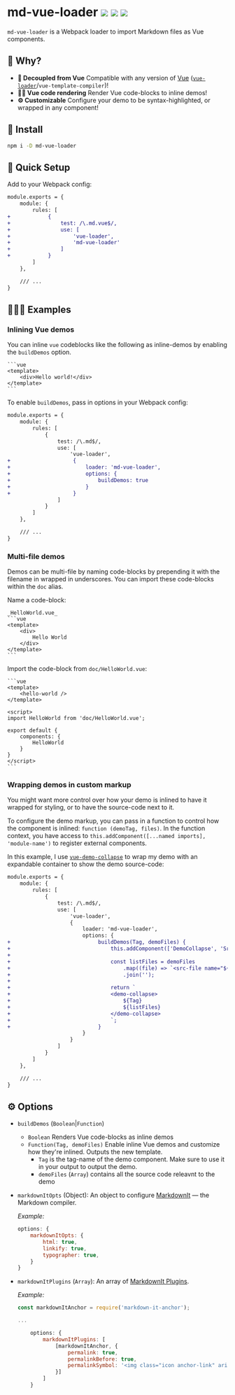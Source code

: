# md-vue-loader <a href="https://npm.im/md-vue-loader"><img src="https://badgen.net/npm/v/md-vue-loader"></a> <a href="https://npm.im/md-vue-loader"><img src="https://badgen.net/npm/dm/md-vue-loader"></a> <a href="https://packagephobia.now.sh/result?p=md-vue-loader"><img src="https://packagephobia.now.sh/badge?p=md-vue-loader"></a>

`md-vue-loader` is a Webpack loader to import Markdown files as Vue components.

## :raising_hand: Why?
- **🙌  Decoupled from Vue** Compatible with any version of [Vue](https://github.com/vuejs/vue) ([`vue-loader`](https://vue-loader.vuejs.org)/`vue-template-compiler`)!
- **👩‍🎨  Vue code rendering** Render Vue code-blocks to inline demos!
- **⚙️  Customizable** Configure your demo to be syntax-highlighted, or wrapped in any component!

## :rocket: Install
```bash
npm i -D md-vue-loader
```

## 🚦 Quick Setup
Add to your Webpack config:

```diff
module.exports = {
    module: {
        rules: [
+            {
+                test: /\.md.vue$/,
+                use: [
+                    'vue-loader',
+                    'md-vue-loader'
+                ]
+            }
        ]
    },

    /// ...
}
```

## 👨🏻‍🏫 Examples

### Inlining Vue demos
You can inline `vue` codeblocks like the following as inline-demos by enabling the `buildDemos` option.

````
```vue
<template>
    <div>Hello world!</div>
</template>
```
````

To enable `buildDemos`, pass in options in your Webpack config:

```diff
module.exports = {
    module: {
        rules: [
            {
                test: /\.md$/,
                use: [
                    'vue-loader',
+                    {
+                        loader: 'md-vue-loader',
+                        options: {
+                            buildDemos: true
+                        }
+                    }
                ]
            }
        ]
    },

    /// ...
}
```

### Multi-file demos
Demos can be multi-file by naming code-blocks by prepending it with the filename in wrapped in underscores. You can import these code-blocks within the `doc` alias.

Name a code-block:
````
_HelloWorld.vue_
```vue
<template>
    <div>
        Hello World
    </div>
</template>
```
````

Import the code-block from `doc/HelloWorld.vue`:
````
```vue
<template>
    <hello-world />
</template>

<script>
import HelloWorld from 'doc/HelloWorld.vue';

export default {
    components: {
        HelloWorld
    }
}
</script>
```
````

### Wrapping demos in custom markup
You might want more control over how your demo is inlined to have it wrapped for styling, or to have the source-code next to it.

To configure the demo markup, you can pass in a function to control how the component is inlined: `function (demoTag, files)`. In the function context, you have access to `this.addComponent([...named imports], 'module-name')` to register external components.

In this example, I use [`vue-demo-collapse`](https://www.npmjs.com/package/vue-demo-collapse) to wrap my demo with an expandable container to show the demo source-code:

```diff
module.exports = {
    module: {
        rules: [
            {
                test: /\.md$/,
                use: [
                    'vue-loader',
                    {
                        loader: 'md-vue-loader',
                        options: {
+                            buildDemos(Tag, demoFiles) {
+                                this.addComponent(['DemoCollapse', 'SrcFile'], 'vue-demo-collapse');
+
+                                const listFiles = demoFiles
+                                    .map((file) => `<src-file name="${file.name || ''}" language="html"><template v-pre>${ent.encode(file.content)}</template></src-file>`)
+                                    .join('');
+
+                                return `
+                                <demo-collapse>
+                                    ${Tag}
+                                    ${listFiles}
+                                </demo-collapse>
+                                `;
+                            }
                        }
                    }
                ]
            }
        ]
    },

    /// ...
}
```

## ⚙️ Options

- `buildDemos` (`Boolean`|`Function`)
  - `Boolean` Renders Vue code-blocks as inline demos
  - `Function(Tag, demoFiles)` Enable inline Vue demos and customize how they're inlined. Outputs the new template.
    - `Tag` is the tag-name of the demo component. Make sure to use it in your output to output the demo.
    - `demoFiles` (`Array`) contains all the source code releavnt to the demo

- `markdownItOpts` (Object): An object to configure [MarkdownIt](https://www.npmjs.com/package/markdown-it) — the Markdown compiler.

  _Example:_
  ```js
  options: {
      markdownItOpts: {
          html: true,
          linkify: true,
          typographer: true,
      }
  }
  ```

- `markdownItPlugins` (`Array`): An array of [MarkdownIt Plugins](https://www.npmjs.com/search?q=keywords:markdown-it-plugin).

  _Example:_
  ```js
  const markdownItAnchor = require('markdown-it-anchor');
  
  ...
  
      options: {
          markdownItPlugins: [
              [markdownItAnchor, {
                  permalink: true,
                  permalinkBefore: true,
                  permalinkSymbol: '<img class="icon anchor-link" aria-hidden="true" src="../../assets/md-anchor-link.svg">'
              }]
          ]
      }
  ```
